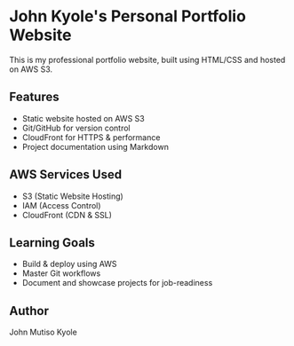 # John Kyole's Personal Portfolio Website

This is my professional portfolio website, built using HTML/CSS and hosted on AWS S3.

## Features
- Static website hosted on AWS S3
- Git/GitHub for version control
- CloudFront for HTTPS & performance
- Project documentation using Markdown

## AWS Services Used
- S3 (Static Website Hosting)
- IAM (Access Control)
- CloudFront (CDN & SSL)


## Learning Goals
- Build & deploy using AWS
- Master Git workflows
- Document and showcase projects for job-readiness

## Author
John Mutiso Kyole
